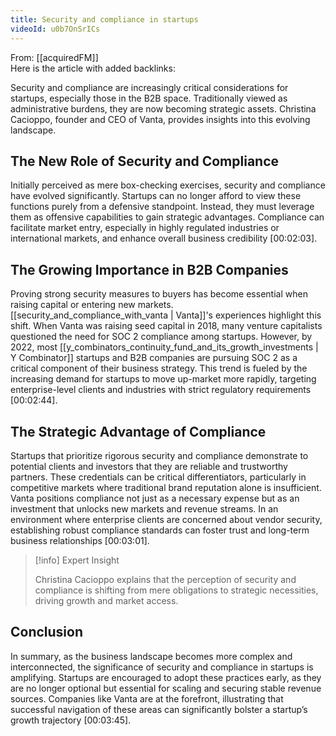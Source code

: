 ```yaml
---
title: Security and compliance in startups
videoId: u0b7OnSrICs
---
```


From: [[acquiredFM]] <br/> 
Here is the article with added backlinks:

Security and compliance are increasingly critical considerations for startups, especially those in the B2B space. Traditionally viewed as administrative burdens, they are now becoming strategic assets. Christina Cacioppo, founder and CEO of Vanta, provides insights into this evolving landscape.

## The New Role of Security and Compliance

Initially perceived as mere box-checking exercises, security and compliance have evolved significantly. Startups can no longer afford to view these functions purely from a defensive standpoint. Instead, they must leverage them as offensive capabilities to gain strategic advantages. Compliance can facilitate market entry, especially in highly regulated industries or international markets, and enhance overall business credibility <a class="yt-timestamp" data-t="00:02:03">[00:02:03]</a>.

## The Growing Importance in B2B Companies

Proving strong security measures to buyers has become essential when raising capital or entering new markets. [[security_and_compliance_with_vanta | Vanta]]'s experiences highlight this shift. When Vanta was raising seed capital in 2018, many venture capitalists questioned the need for SOC 2 compliance among startups. However, by 2022, most [[y_combinators_continuity_fund_and_its_growth_investments | Y Combinator]] startups and B2B companies are pursuing SOC 2 as a critical component of their business strategy. This trend is fueled by the increasing demand for startups to move up-market more rapidly, targeting enterprise-level clients and industries with strict regulatory requirements <a class="yt-timestamp" data-t="00:02:44">[00:02:44]</a>.

## The Strategic Advantage of Compliance

Startups that prioritize rigorous security and compliance demonstrate to potential clients and investors that they are reliable and trustworthy partners. These credentials can be critical differentiators, particularly in competitive markets where traditional brand reputation alone is insufficient. Vanta positions compliance not just as a necessary expense but as an investment that unlocks new markets and revenue streams. In an environment where enterprise clients are concerned about vendor security, establishing robust compliance standards can foster trust and long-term business relationships <a class="yt-timestamp" data-t="00:03:01">[00:03:01]</a>.

> [!info] Expert Insight
>
> Christina Cacioppo explains that the perception of security and compliance is shifting from mere obligations to strategic necessities, driving growth and market access.

## Conclusion

In summary, as the business landscape becomes more complex and interconnected, the significance of security and compliance in startups is amplifying. Startups are encouraged to adopt these practices early, as they are no longer optional but essential for scaling and securing stable revenue sources. Companies like Vanta are at the forefront, illustrating that successful navigation of these areas can significantly bolster a startup’s growth trajectory <a class="yt-timestamp" data-t="00:03:45">[00:03:45]</a>.

